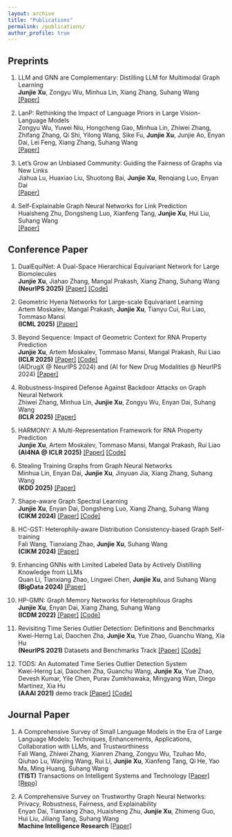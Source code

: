 ```yaml
---
layout: archive
title: "Publications"
permalink: /publications/
author_profile: true
---
```


<!-- {% if author.googlescholar %}
  You can also find my articles on <u><a href="{{author.googlescholar}}">my Google Scholar profile</a>.</u>
{% endif %}

{% include base_path %}

{% for post in site.publications reversed %}
  {% include archive-single.html %}
{% endfor %} -->

## Preprints
1. LLM and GNN are Complementary: Distilling LLM for Multimodal Graph Learning  
   **Junjie Xu**, Zongyu Wu, Minhua Lin, Xiang Zhang, Suhang Wang    
   [[Paper]](https://arxiv.org/pdf/2406.01032)
   
2. LanP: Rethinking the Impact of Language Priors in Large Vision-Language Models  
   Zongyu Wu, Yuwei Niu, Hongcheng Gao, Minhua Lin, Zhiwei Zhang, Zhifang Zhang, Qi Shi, Yilong Wang, Sike Fu, **Junjie Xu**, Junjie Ao, Enyan Dai, Lei Feng, Xiang Zhang, Suhang Wang  
   [[Paper]](https://arxiv.org/abs/2502.12359)  

3. Let’s Grow an Unbiased Community: Guiding the Fairness of Graphs via New Links    
   Jiahua Lu, Huaxiao Liu, Shuotong Bai, **Junjie Xu**, Renqiang Luo, Enyan Dai     
   [[Paper]](https://arxiv.org/pdf/2508.15499)     

4. Self-Explainable Graph Neural Networks for Link Prediction  
   Huaisheng Zhu, Dongsheng Luo, Xianfeng Tang, **Junjie Xu**, Hui Liu, Suhang Wang    
   [[Paper]](https://arxiv.org/pdf/2305.12578)  




## Conference Paper  
1. DualEquiNet: A Dual-Space Hierarchical Equivariant Network for Large Biomolecules        
   **Junjie Xu**, Jiahao Zhang, Mangal Prakash, Xiang Zhang, Suhang Wang   
   **(NeurIPS 2025)**  [[Paper]](https://arxiv.org/abs/2506.19862)  [[Code]](https://github.com/junjie-xu/dualequinet)    

2. Geometric Hyena Networks for Large-scale Equivariant Learning        
   Artem Moskalev, Mangal Prakash, **Junjie Xu**, Tianyu Cui, Rui Liao, Tommaso Mansi     
   **(ICML 2025)**  [[Paper]](https://openreview.net/forum?id=jJRkkPr474&noteId=mbtLifIoXw)     

3. Beyond Sequence: Impact of Geometric Context for RNA Property Prediction    
   **Junjie Xu**, Artem Moskalev, Tommaso Mansi, Mangal Prakash, Rui Liao    
   **(ICLR 2025)**   [[Paper]](https://openreview.net/forum?id=9htTvHkUhh)  [[Code]](https://github.com/johnsonandjohnson/Beyond-Sequence)  
   (AIDrugX @ NeurIPS 2024) and (AI for New Drug Modalities @ NeurIPS 2024) [[Paper]](http://arxiv.org/abs/2410.11933) 

4. Robustness-Inspired Defense Against Backdoor Attacks on Graph Neural Network   
   Zhiwei Zhang, Minhua Lin, **Junjie Xu**, Zongyu Wu, Enyan Dai, Suhang Wang      
   **(ICLR 2025)**  [[Paper]](https://openreview.net/forum?id=trKNi4IUiP)      

5. HARMONY: A Multi-Representation Framework for RNA Property Prediction   
   **Junjie Xu**, Artem Moskalev, Tommaso Mansi, Mangal Prakash, Rui Liao   
   **(AI4NA @ ICLR 2025)**   [[Paper]](https://openreview.net/forum?id=nzUsRhtnBa)  [[Code]](https://github.com/johnsonandjohnson/Beyond-Sequence)  

6. Stealing Training Graphs from Graph Neural Networks   
   Minhua Lin, Enyan Dai, **Junjie Xu**, Jinyuan Jia, Xiang Zhang, Suhang Wang   
   **(KDD 2025)**  [[Paper]](https://dl.acm.org/doi/10.1145/3690624.3709289)        

7. Shape-aware Graph Spectral Learning    
   **Junjie Xu**, Enyan Dai, Dongsheng Luo, Xiang Zhang, Suhang Wang    
   **(CIKM 2024)**  [[Paper]](https://arxiv.org/pdf/2310.10064.pdf)  [[Code]](https://github.com/junjie-xu/NewtonNet)   

8. HC-GST: Heterophily-aware Distribution Consistency-based Graph Self-training      
   Fali Wang, Tianxiang Zhao, **Junjie Xu**, Suhang Wang    
   **(CIKM 2024)**  [[Paper]](https://arxiv.org/pdf/2407.17787)    

9. Enhancing GNNs with Limited Labeled Data by Actively Distilling Knowledge from LLMs   
   Quan Li, Tianxiang Zhao, Lingwei Chen, **Junjie Xu**, and Suhang Wang    
   **(BigData 2024)**  [[Paper]](https://arxiv.org/pdf/2407.13989)     
   
10. HP-GMN: Graph Memory Networks for Heterophilous Graphs  
   **Junjie Xu**, Enyan Dai, Xiang Zhang, Suhang Wang  
   **(ICDM 2022)**  [[Paper]](https://arxiv.org/abs/2210.08195) [[Code]](https://github.com/junjie-xu/HP-GMN)  

11. Revisiting Time Series Outlier Detection: Definitions and Benchmarks  
   Kwei-Herng Lai, Daochen Zha, **Junjie Xu**, Yue Zhao, Guanchu Wang, Xia Hu  
   **(NeurIPS 2021)** Datasets and Benchmarks Track [[Paper]](https://openreview.net/pdf?id=r8IvOsnHchr) [[Code]](https://github.com/datamllab/tods)  
   
12. TODS: An Automated Time Series Outlier Detection System  
   Kwei-Herng Lai, Daochen Zha, Guanchu Wang, **Junjie Xu**, Yue Zhao, Devesh Kumar, Yile Chen, Purav Zumkhawaka, Mingyang Wan, Diego Martinez, Xia Hu  
   **(AAAI 2021)** demo track [[Paper]](https://arxiv.org/pdf/2009.09822.pdf) [[Code]](https://github.com/datamllab/tods)  



## Journal Paper  
1. A Comprehensive Survey of Small Language Models in the Era of Large Language Models: Techniques, Enhancements, Applications, Collaboration with LLMs, and Trustworthiness     
   Fali Wang, Zhiwei Zhang, Xianren Zhang, Zongyu Wu, Tzuhao Mo, Qiuhao Lu, Wanjing Wang, Rui Li, **Junjie Xu**, Xianfeng Tang, Qi He, Yao Ma, Ming Huang, Suhang Wang      
   **(TIST)** Transactions on Intelligent Systems and Technology [[Paper]](https://arxiv.org/abs/2411.03350) [[Repo]](https://github.com/FairyFali/SLMs-Survey)     

2. A Comprehensive Survey on Trustworthy Graph Neural Networks: Privacy, Robustness, Fairness, and Explainability   
   Enyan Dai, Tianxiang Zhao, Huaisheng Zhu, **Junjie Xu**, Zhimeng Guo, Hui Liu, Jiliang Tang, Suhang Wang   
   **Machine Intelligence Research** [[Paper]](https://arxiv.org/pdf/2204.08570.pdf)   
   
